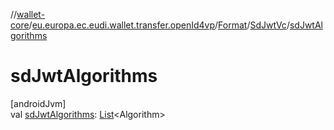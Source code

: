//[wallet-core](../../../../index.md)/[eu.europa.ec.eudi.wallet.transfer.openId4vp](../../index.md)/[Format](../index.md)/[SdJwtVc](index.md)/[sdJwtAlgorithms](sd-jwt-algorithms.md)

# sdJwtAlgorithms

[androidJvm]\
val [sdJwtAlgorithms](sd-jwt-algorithms.md): [List](https://kotlinlang.org/api/latest/jvm/stdlib/kotlin.collections/-list/index.html)&lt;Algorithm&gt;
